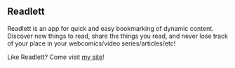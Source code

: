 Readlett
---

Readlett is an app for quick and easy bookmarking of dynamic content.
Discover new things to read, share the things you read, and never lose
track of your place in your webcomics/video series/articles/etc!

Like Readlett? Come visit [my site](http://jeff-kao.com)!

